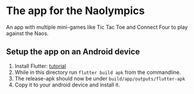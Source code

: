 # The app for the Naolympics

An app with multiple mini-games like Tic Tac Toe and Connect Four to play against the Naos.

## Setup the app on an Android device

1. Install Flutter: [tutorial](https://docs.flutter.dev/get-started/install)
2. While in this directory run `flutter build apk` from the commandline.
3. The release-apk should now be under `build/app/outputs/flutter-apk`
4. Copy it to your android device and install it.
